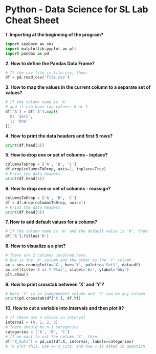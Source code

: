 # Python - Data Science for SL Lab Cheat Sheet

**1. Importing at the beginning of the program?**

```py
import seaborn as sns
import matplotlib.pyplot as plt
import pandas as pd
```

**2. How to define the Pandas Data Frame?**

```py
# If the csv file is file.csv, then:
df = pd.read_csv('file.csv')
```

**3. How to map the values in the current column 
to a separate set of values?**

```py
# If the column name is 'A'
# and it can have two values: 0 or 1
df['A'] = df['A'].map({
  0: 'Zero',
  1: 'One'
});
```

**4. How to print the data headers and first 5 rows?**

```py
print(df.head(5))
```

**5. How to drop one or set of columns - inplace?**

```py
columnsToDrop = ['A', 'B', 'C']
df.drop(columnsToDrop, axis=1, inplace=True)
# Print the data headers
print(df.head(5))
```

**6. How to drop one or set of columns - reassign?**

```py
columnsToDrop = ['A', 'B', 'C']
df = df.drop(columnsToDrop, axis=1)
# Print the data headers
print(df.head(5))
```

**7. How to add default values for a column?**

```py
# If the column name is 'A' and the default value is 'N', then:
df['A'].fillna('N')
```

**8. How to visualize a a plot?**

```py
# There are 2 columns involved here. 
# One is the 'X' column and the other is the 'Y' column.
ax = sns.countplot(x='X', hue='Y', palette='Set1', data=df)
ax.set(title='X vs Y Plot', xlabel='Ex', ylabel='Why')
plt.show()
```

**9. How to print crosstab between 'X' and 'Y'?**


```py
# Here 'X' is an independent column and 'Y' can be any column
print(pd.crosstab(df['X'], df.Y))
```

**10. How to cut a variable into intervals and then plot it?**

```py
# If there are n values in interval
interval = (0, 1, 2, 3)
# There should be n-1 categories
categories = ['A', 'B', 'C']
# If we want to cut the column 'X', then:
df['X_Cuts'] = pd.cut(df.X, interval, labels=categories)
# To plot this, use x='X_Cuts' and hue = as asked in question
```

